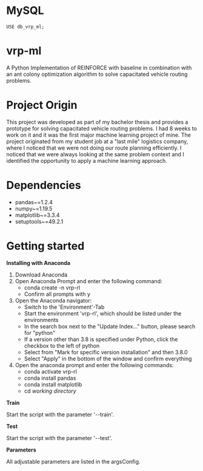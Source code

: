 # MySQL

``USE db_vrp_ml;``

# vrp-ml

A Python Implementation of REINFORCE with baseline in combination with an ant colony optimization algorithm to solve capacitated vehicle routing problems.

# Project Origin

This project was developed as part of my bachelor thesis and provides a prototype for solving capacitated vehicle routing problems. I had 8 weeks to work on it and it was the first major machine learning project of mine. The project originated from my student job at a "last mile" logistics company, where I noticed that we were not doing our route planning efficiently. I noticed that we were always looking at the same problem context and I identified the opportunity to apply a machine learning approach.

# Dependencies

- pandas~=1.2.4
- numpy~=1.19.5 
- matplotlib~=3.3.4
- setuptools~=49.2.1

# Getting started

**Installing with Anaconda**

1. Download Anaconda
2. Open Anaconda Prompt and enter the following command:
    - conda create -n vrp-rl
    - Confirm all prompts with y
3. Open the Anaconda navigator:
    - Switch to the 'Environment'-Tab
    - Start the environment 'vrp-rl', which should be listed under the environments
    - In the search box next to the "Update Index..." button, please search for "python"
    - If a version other than 3.8 is specified under Python, click the checkbox to the left of python
    - Select from "Mark for specific version installation" and then 3.8.0
    - Select "Apply" in the bottom of the window and confirm everything
4. Open the anaconda prompt and enter the following commands:
    - conda activate vrp-rl
    - conda install pandas
    - conda install matplotlib
    - cd *working directory*

**Train**

Start the script with the parameter '--train'.

**Test**

Start the script with the parameter '--test'.

**Parameters**

All adjustable parameters are listed in the argsConfig.
